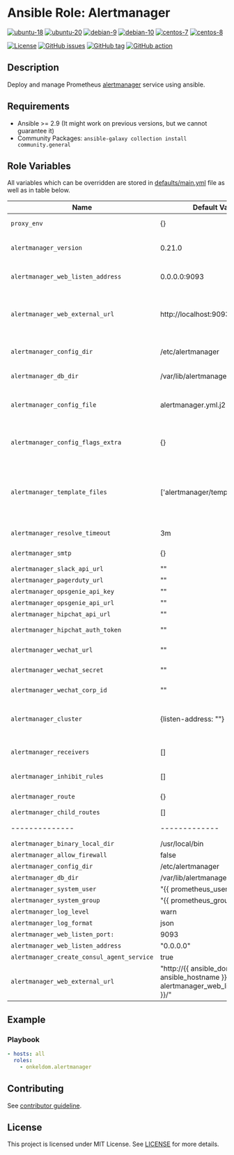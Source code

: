 # Ansible Role: Alertmanager

[![ubuntu-18](https://img.shields.io/badge/ubuntu-18.x-orange?style=flat&logo=ubuntu)](https://ubuntu.com/)
[![ubuntu-20](https://img.shields.io/badge/ubuntu-20.x-orange?style=flat&logo=ubuntu)](https://ubuntu.com/)
[![debian-9](https://img.shields.io/badge/debian-9.x-orange?style=flat&logo=debian)](https://www.debian.org/)
[![debian-10](https://img.shields.io/badge/debian-10.x-orange?style=flat&logo=debian)](https://www.debian.org/)
[![centos-7](https://img.shields.io/badge/centos-7.x-orange?style=flat&logo=centos)](https://www.centos.org/)
[![centos-8](https://img.shields.io/badge/centos-8.x-orange?style=flat&logo=centos)](https://www.centos.org/)

[![License](https://img.shields.io/badge/license-MIT%20License-brightgreen.svg?style=flat)](https://opensource.org/licenses/MIT)
[![GitHub issues](https://img.shields.io/github/issues/OnkelDom/ansible-role-alertmanager?style=flat)](https://github.com/OnkelDom/ansible-role-alertmanager/issues)
[![GitHub tag](https://img.shields.io/github/tag/OnkelDom/ansible-role-alertmanager.svg?style=flat)](https://github.com/OnkelDom/ansible-role-alertmanager/tags)
[![GitHub action](https://github.com/OnkelDom/ansible-role-alertmanager/workflows/ansible-lint/badge.svg)](https://github.com/OnkelDom/ansible-role-alertmanager)

## Description

Deploy and manage Prometheus [alertmanager](https://github.com/prometheus/alertmanager) service using ansible.

## Requirements

- Ansible >= 2.9 (It might work on previous versions, but we cannot guarantee it)
- Community Packages: `ansible-galaxy collection install community.general`

## Role Variables

All variables which can be overridden are stored in [defaults/main.yml](defaults/main.yml) file as well as in table below.

| Name           | Default Value | Description                        |
| -------------- | ------------- | -----------------------------------|
| `proxy_env` | {} | Proxy environment variables |
| `alertmanager_version` | 0.21.0 | Alertmanager package version. Also accepts `latest` as parameter. |
| `alertmanager_web_listen_address` | 0.0.0.0:9093 | Address on which alertmanager will be listening |
| `alertmanager_web_external_url` | http://localhost:9093/ | External address on which alertmanager is available. Useful when behind reverse proxy. Ex. example.org/alertmanager |
| `alertmanager_config_dir` | /etc/alertmanager | Path to directory with alertmanager configuration |
| `alertmanager_db_dir` | /var/lib/alertmanager | Path to directory with alertmanager database |
| `alertmanager_config_file` | alertmanager.yml.j2 | Variable used to provide custom alertmanager configuration file in form of ansible template |
| `alertmanager_config_flags_extra` | {} | Additional configuration flags passed to prometheus binary at startup |
| `alertmanager_template_files` | ['alertmanager/templates/*.tmpl'] | List of folders where ansible will look for template files which will be copied to `{{ alertmanager_config_dir }}/templates/`. Files must have `*.tmpl` extension |
| `alertmanager_resolve_timeout` | 3m | Time after which an alert is declared resolved |
| `alertmanager_smtp` | {} | SMTP (email) configuration |
| `alertmanager_slack_api_url` | "" | Slack webhook url |
| `alertmanager_pagerduty_url` | "" | Pagerduty webhook url |
| `alertmanager_opsgenie_api_key` | "" | Opsgenie webhook key |
| `alertmanager_opsgenie_api_url` | "" | Opsgenie webhook url |
| `alertmanager_hipchat_api_url` | "" | Hipchat webhook url |
| `alertmanager_hipchat_auth_token` | "" | Hipchat authentication token |
| `alertmanager_wechat_url` | "" | Enterprise WeChat webhook url |
| `alertmanager_wechat_secret` | "" | Enterprise WeChat secret token |
| `alertmanager_wechat_corp_id` | "" | Enterprise WeChat corporation id |
| `alertmanager_cluster` | {listen-address: ""} | HA cluster network configuration. Disabled by default. More information in [alertmanager readme](https://github.com/prometheus/alertmanager#high-availability) |
| `alertmanager_receivers` | [] | A list of notification receivers. Configuration same as in [official docs](https://prometheus.io/docs/alerting/configuration/#<receiver>) |
| `alertmanager_inhibit_rules` | [] | List of inhibition rules. Same as in [official docs](https://prometheus.io/docs/alerting/configuration/#inhibit_rule) |
| `alertmanager_route` | {} | Alert routing. More in [official docs](https://prometheus.io/docs/alerting/configuration/#<route>) |
| `alertmanager_child_routes` | [] | List of child routes. |
| -------------- | ------------- | -----------------------------------|
| `alertmanager_binary_local_dir` | /usr/local/bin | |
| `alertmanager_allow_firewall` | false | |
| `alertmanager_config_dir` | /etc/alertmanager | |
| `alertmanager_db_dir` | /var/lib/alertmanager | |
| `alertmanager_system_user` | "{{ prometheus_user | default('prometheus') }}" | |
| `alertmanager_system_group` | "{{ prometheus_group | default('prometheus') }}" | |
| `alertmanager_log_level ` | warn | |
| `alertmanager_log_format` | json | |
| `alertmanager_web_listen_port:` | 9093 | |
| `alertmanager_web_listen_address` | "0.0.0.0" | |
| `alertmanager_create_consul_agent_service` | true | |
| `alertmanager_web_external_url` | "http://{{ ansible_domain }}.{{ ansible_hostname }}:{{ alertmanager_web_listen_port }}/" | |

## Example

### Playbook

```yaml
- hosts: all
  roles:
    - onkeldom.alertmanager
```

## Contributing

See [contributor guideline](CONTRIBUTING.md).

## License

This project is licensed under MIT License. See [LICENSE](/LICENSE) for more details.
